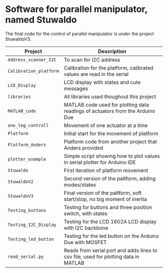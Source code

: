 # Software for parallel manipulator, named Stuwaldo

The final code for the control of parallel manipulator is under the project StuwaldoV3.

| Project                   | Description                                                                           |
|---------------------------|---------------------------------------------------------------------------------------|
| `Address_scanner_I2C`     | To scan for I2C address                                                               |
| `Calibration_platform`    | Calibration for the platform, calibrated values are read in the serial                |
| `LCD_Display`             | LCD display with states and cute messages                                             |
| `libraries`               | All libraries used thoughout this project                                             |
| `MATLAB_code`             | MATLAB code used for plotting data readings of actuators from the Arduino Due         |
| `one_leg_controll`        | Movement of one actuator at a time                                                    |
| `Platform`                | Initial start for the movement of platform                                            |
| `Platform_Anders`         | Platform code from another project that Anders provided                               |
| `plotter_example`         | Simple script showing how to plot values in serial plotter for Arduino IDE            |
| `Stuwaldo`                | First iteration of platform movement                                                  |
| `StuwaldoV2`              | Second version of the paltform, adding modes/states                                   |
| `StuwaldoV3`              | Final version of the paltform, soft start/stop, no big moment of inertia              |
| `Testing_buttons`         | Testing for buttons and three position switch, with states                            |
| `Testing_I2C_Display`     | Testing for the LCD 1602A LCD display with I2C backbone                               |
| `Testing_led_button`      | Testing for the led button on the Arduino Due with MOSFET                             |
| `read_serial.py`          | Reads from serial port and adds lines to csv file, used for plotting data in MATLAB   |
